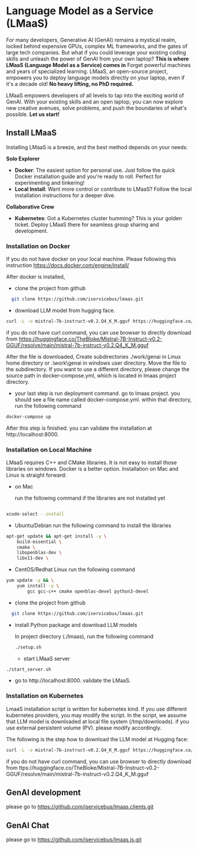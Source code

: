 # Language Model as a Service (LMaaS)
For many developers, Generative AI (GenAI) remains a mystical realm, locked behind expensive GPUs, complex ML frameworks, and the gates of large tech companies. But what if you could leverage your existing coding skills and unleash the power of GenAI from your own laptop?
**This is where LMaaS (Language Model as a Service) comes in**
Forget powerful machines and years of specialized learning. LMaaS, an open-source project, empowers you to deploy language models directly on your laptop, even if it's a decade old! **No heavy lifting, no PhD required.**

LMaaS empowers developers of all levels to tap into the exciting world of GenAI. With your existing skills and an open laptop, you can now explore new creative avenues, solve problems, and push the boundaries of what's possible. **Let us start!**

## Install LMaaS

Installing LMaaS is a breeze, and the best method depends on your needs:

**Solo Explorer**

- **Docker**: The easiest option for personal use. Just follow the quick Docker installation guide and you're ready to roll. Perfect for experimenting and tinkering!
- **Local Install**: Want more control or contribute to LMaaS? Follow the local installation instructions for a deeper dive.

**Collaborative Crew**

- **Kubernetes**: Got a Kubernetes cluster humming? This is your golden ticket. Deploy LMaaS there for seamless group sharing and development.


### Installation on Docker
If you do not have docker on your local machine. Please following this instruction https://docs.docker.com/engine/install/

After docker is installed, 

- clone the project from github
```bash
  git clone https://github.com/iservicebus/lmaas.git

```


- download LLM model from hugging face. 

 ```bash
curl -L -o mistral-7b-instruct-v0.2.Q4_K_M.gguf https://huggingface.co/TheBloke/Mistral-7B-Instruct-v0.2-GGUF/resolve/main/mistral-7b-instruct-v0.2.Q4_K_M.gguf

```

if you do not have curl command, you can use browser to directly download from https://huggingface.co/TheBloke/Mistral-7B-Instruct-v0.2-GGUF/resolve/main/mistral-7b-instruct-v0.2.Q4_K_M.gguf


After the file is downloaded,  Create subdirectories ./work/genai in Linux home directory or .\work\genai in windows user directory. Move the file to the subdirectory. If you want to use a different directory, please change the source path in docker-compose.yml, which is located in lmaas project directory. 

- your last step is run deployment command. go to lmaas project. you should see a file name called docker-compose.yml. within that directory, run the following command

```bash
docker-compose up
```

After this step is finished. you can validate the installation at http://localhost:8000. 

### Installation on Local Machine

LMaaS requires C++ and CMake libraries. It is not easy to install those libraries on windows.  Docker is a better option.  Installation on Mac and Linux is straight forward:

- on Mac
  
  run the following command if the libraries are not installed yet

```bash

xcode-select --install

```

- Ubuntu/Debian
  run the following command to install the libraries

```bash
apt-get update && apt-get install -y \
    build-essential \
    cmake \
    libopenblas-dev \
    libx11-dev \

```


- CentOS/Redhat Linux
  run the following command

```bash
yum update -y && \
    yum install -y \
        gcc gcc-c++ cmake openblas-devel python3-devel
```

- clone the project from github
```bash
  git clone https://github.com/iservicebus/lmaas.git

```



- install Python package and download LLM models
  
  In project directory (./lmaas), run the following command

  ```bash
  ./setup.sh

  ```

  - start LMaaS server
  
```bash
./start_server.sh
```

 - go to http://localhost:8000. validate the LMaaS. 



### Installation on Kubernetes

LmaaS installation script is written for kubernetes kind.  If you use different kubernetes providers, you may modify the script.  In the script, we assume that LLM model is downloaded at local file system (/tmp/downloads). if you use external persistent volume (PV). please modify accordingly.  

The following is the step how to download the LLM model at Hugging face:


 ```bash
curl -L -o mistral-7b-instruct-v0.2.Q4_K_M.gguf https://huggingface.co/TheBloke/Mistral-7B-Instruct-v0.2-GGUF/resolve/main/mistral-7b-instruct-v0.2.Q4_K_M.gguf

```

if you do not have curl command, you can use browser to directly download from ttps://huggingface.co/TheBloke/Mistral-7B-Instruct-v0.2-GGUF/resolve/main/mistral-7b-instruct-v0.2.Q4_K_M.gguf


## GenAI development

please go to https://github.com/iservicebus/lmaas.clients.git

## GenAI Chat
please go to https://github.com/iservicebus/lmaas.js.git

